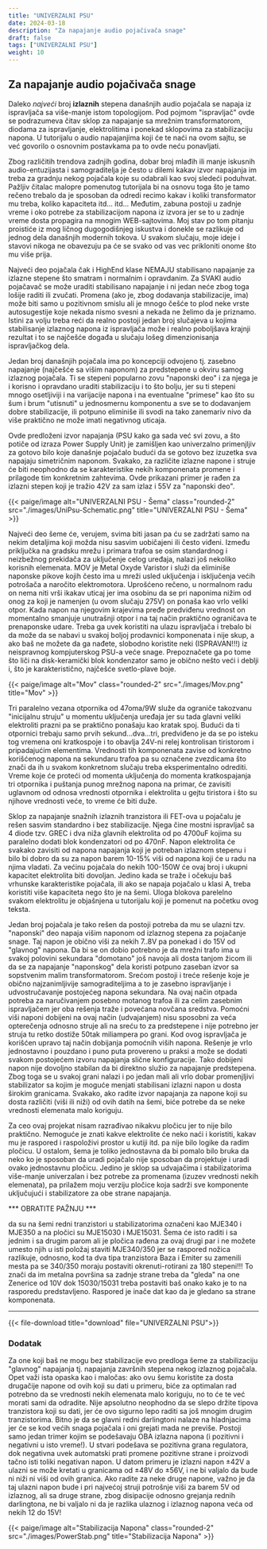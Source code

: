 ```yaml
---
title: "UNIVERZALNI PSU"
date: 2024-03-18
description: "Za napajanje audio pojačivača snage"
draft: false
tags: ["UNIVERZALNI PSU"]
weight: 10
---
```

## Za napajanje audio pojačivača snage

Daleko *najveći* broj **izlaznih** stepena današnjih audio pojačala se napaja iz ispravljača sa više-manje istom topologijom. Pod pojmom "ispravljač" ovde se podrazumeva čitav sklop za napajanje sa mrežnim transformatorom, diodama za ispravljanje, elektrolitima i ponekad sklopovima za stabilizaciju napona. U tutorijalu o audio napajanjima koji će te naći na ovom sajtu, se već govorilo o osnovnim postavkama pa to ovde neću ponavljati.

Zbog različitih trendova zadnjih godina, dobar broj mlađih ili manje iskusnih audio-entuzijasta i samograditelja je često u dilemi kakav izvor napajanja im treba za gradnju nekog pojačala koje su odabrali kao svoj sledeći poduhvat. Pažljiv čitalac malopre pomenutog tutorijala bi na osnovu toga što je tamo rečeno trebalo da je sposoban da odredi recimo kakav i koliki transformator mu treba, koliko kapaciteta itd... itd... Međutim, zabuna postoji u zadnje vreme i oko potrebe za stabilizacijom napona iz izvora jer se to u zadnje vreme dosta propagira na mnogim WEB-sajtovima. Moj stav po tom pitanju proistiće iz mog ličnog dugogodišnjeg iskustva i donekle se razlikuje od jednog dela današnjih modernih tokova. U svakom slučaju, moje ideje i stavovi nikoga ne obavezuju pa će se svako od vas vec prikloniti onome što mu više prija.

Najveći deo pojačala čak i HighEnd klase NEMAJU stabilisano napajanje za izlazne stepene što smatram i normalnim i opravdanim. Za SVAKI audio pojačavač se može uraditi stabilisano napajanje i ni jedan neće zbog toga lošije raditi ili zvučati. Promena (ako je, zbog dodavanja stabilizacije, ima) može biti samo u pozitivnom smislu ali je mnogo češće to plod neke vrste autosugestije koje nekada nismo svesni a nekada ne želimo da je priznamo. Istini za volju treba reći da realno postoji jedan broj slučajeva u kojima stabilisanje izlaznog napona iz ispravljača može i realno poboljšava krajnji rezultat i to se najčešće događa u slučaju lošeg dimenzionisanja ispravljačkog dela.

Jedan broj današnjih pojačala ima po koncepciji odvojeno tj. zasebno napajanje (najčešće sa višim naponom) za predstepene u okviru samog izlaznog pojačala. Ti se stepeni popularno zovu "naponski deo" i za njega je i korisno i opravdano uraditi stabilizaciju i to što bolju, jer su ti stepeni mnogo osetljiviji i na varijacije napona i na eventualne "primese" kao što su šum i brum "utisnuti" u jednosmernu komponentu a sve se to dodavanjem dobre stabilizacije, ili potpuno eliminiše ili svodi na tako zanemariv nivo da više praktično ne može imati negativnog uticaja.

Ovde predloženi izvor napajanja (PSU kako ga sada već svi zovu, a što potiče od izraza Power Supply Unit) je zamišljen kao univerzalno primenjljiv za gotovo bilo koje današnje pojačalo budući da se gotovo bez izuzetka sva napajaju simetričnim naponom. Svakako, za različite izlazne napone i struje će biti neophodno da se karakteristike nekih komponenata promene i prilagode tim konkretnim zahtevima. Ovde prikazani primer je rađen za izlazni stepen koji je tražio 42V za sam izlaz i 55V za "naponski deo".

<p>{{< paige/image alt="UNIVERZALNI PSU - Šema" class="rounded-2" src="./images/UniPsu-Schematic.png" title="UNIVERZALNI PSU - Šema" >}}</p>

Najveći deo šeme će, verujem, svima biti jasan pa ću se zadržati samo na nekim detaljima koji možda nisu sasvim uobičajeni ili često viđeni. Između priključka na gradsku mrežu i primara trafoa se osim standardnog i neizbežnog prekidača za uključenje celog uređaja, nalazi još nekoliko korisnih elemenata. MOV je Metal Oxyde Varistor i služi da eliminiše naponske pikove kojih često ima u mreži usled uključenja i isključenja većih potrošača a naročito elektromotora. Uprošćeno rečeno, u normalnom radu on nema niti vrši ikakav uticaj jer ima osobinu da se pri naponima nižim od onog za koji je namenjen (u ovom slučaju 275V) on ponaša kao vrlo veliki otpor. Kada napon na njegovim krajevima pređe predviđenu vrednost on momentalno smanjuje unutrašnji otpor i na taj način praktično ograničava te prenaponske udare. Treba ga uvek koristiti na ulazu ispravljača i trebalo bi da može da se nabavi u svakoj boljoj prodavnici komponenata i nije skup, a ako baš ne možete da ga nađete, slobodno koristite neki (ISPRAVAN!!!) iz neispravnog kompjuterskog PSU-a veće snage. Prepoznačete ga po tome što liči na disk-keramički blok kondenzator samo je obično nešto veći i deblji i, što je karakteristično, najčešće svetlo-plave boje.

<p>{{< paige/image alt="Mov" class="rounded-2" src="./images/Mov.png" title="Mov" >}}</p>

Tri paralelno vezana otpornika od 47oma/9W služe da ograniče takozvanu "inicijalnu struju" u momentu uključenja uređaja jer su tada glavni veliki elektroliti prazni pa se praktično ponašaju kao kratak spoj. Budući da ti otpornici trebaju samo prvih sekund...dva...tri, predviđeno je da se po isteku tog vremena oni kratkospoje i to obavlja 24V-ni relej kontrolisan tiristorom i pripadajućim elementima. Vrednosti tih komponenata zavise od konkretno korišćenog napona na sekundaru trafoa pa su označene zvezdicama što znači da ih u svakom konkretnom slučaju treba eksperimentalno odrediti. Vreme koje će proteći od momenta uključenja do momenta kratkospajanja tri otpornika i puštanja punog mrežnog napona na primar, će zavisiti uglavnom od odnosa vrednosti otpornika i elektrolita u gejtu tiristora i što su njihove vrednosti veće, to vreme će biti duže.

Sklop za napajanje snažnih izlaznih tranzistora ili FET-ova u pojačalu je rešen sasvim standardno i bez stabilizacije. Njega čine mostni ispravljač sa 4 diode tzv. GREC i dva niža glavnih elektrolita od po 4700uF kojima su paralelno dodati blok kondenzatori od po 470nF. Napon elektrolita će svakako zavisiti od napona napajanja koji je potreban izlaznom stepenu i bilo bi dobro da su za napon barem 10-15% viši od napona koji će u radu na njima vladati. Za većinu pojačala do nekih 100-150W će ovaj broj i ukupni kapacitet elektrolita biti dovoljan. Jedino kada se traže i očekuju baš vrhunske karakteristike pojačala, ili ako se napaja pojačalo u klasi A, treba koristiti više kapaciteta nego što je na šemi. Uloga blokova parelelno svakom elektrolitu je objašnjena u tutorijalu koji je pomenut na početku ovog teksta.

Jedan broj pojačala je tako rešen da postoji potreba da mu se ulazni tzv. "naponski" deo napaja višim naponom od izlaznog stepena za pojačanje snage. Taj napon je obično viši za nekih 7..8V pa ponekad i do 15V od "glavnog" napona. Da bi se on dobio potrebno je da mrežni trafo ima u svakoj polovini sekundara "domotano" još navoja ali dosta tanjom žicom ili da se za napajanje "naponskog" dela koristi potpuno zaseban izvor sa sopstvenim malim transformatorom. Srećom postoji i treće rešenje koje je obično najzanimljivije samograditeljima a to je zasebno ispravljanje i udvostručavanje postojećeg napona sekundara. Na ovaj način otpada potreba za naručivanjem posebno motanog trafoa ili za celim zasebnim ispravljačem jer oba rešenja traže i povećana novčana sredstva. Pomoćni viši naponi dobijeni na ovaj način (udvajanjem) nisu sposobni za veća opterečenja odnosno struje ali na sreću to za predstepene i nije potrebno jer struja tu retko dostiže 50tak miliampera po grani. Kod ovog ispravljača je korišćen upravo taj način dobijanja pomoćnih viših napona. Rešenje je vrlo jednostavno i pouzdano i puno puta provereno u praksi a može se dodati svakom postojećem izvoru napajanja slične konfiguracije. Tako dobijeni napon nije dovoljno stabilan da bi direktno služio za napajanje predstepena. Zbog toga se u svakoj grani nalazi i po jedan mali ali vrlo dobar promenjljivi stabilizator sa kojim je moguće menjati stabilisani izlazni napon u dosta širokim granicama. Svakako, ako radite izvor napajanja za napone koji su dosta različiti (viši ili niži) od ovih datih na šemi, biće potrebe da se neke vrednosti elemenata malo koriguju.

Za ceo ovaj projekat nisam razrađivao nikakvu pločicu jer to nije bilo praktično. Nemoguće je znati kakve elektrolite će neko naći i koristiti, kakav mu je raspored i raspoloživi prostor u kutiji itd. pa nije bilo logike da radim pločicu. U ostalom, šema je toliko jednostavna da bi pomalo bilo bruka da neko ko je sposoban da uradi pojačalo nije sposoban da projektuje i uradi ovako jednostavnu pločicu. Jedino je sklop sa udvajačima i stabilizatorima više-manje univerzalan i bez potrebe za promenama (izuzev vrednosti nekih elemenata), pa prilažem moju verziju pločice koja sadrži sve komponente uključujući i stabilizatore za obe strane napajanja.

<p style="color="red">*** OBRATITE PAŽNJU ***</p> da su na šemi redni tranzistori u stabilizatorima označeni kao MJE340 i MJE350 a na pločici su MJE15030 i MJE15031. Šema će isto raditi i sa jednim i sa drugim parom ali je pločica rađena za ovaj drugi par i ne možete umesto njih u isti položaj staviti MJE340/350 jer se raspored nožica razlikuje, odnosno, kod ta dva tipa tranzistora Baza i Emiter su zamenili mesta pa se 340/350 moraju postaviti okrenuti-rotirani za 180 stepeni!!! To znači da im metalna površina sa zadnje strane treba da "gleda" na one Zenerice od 10V dok 15030/15031 treba postaviti baš onako kako je to na rasporedu predstavljeno. Raspored je inače dat kao da je gledano sa strane komponenata.
<hr>

{{< file-download title="download" file="UNIVERZALNI PSU">}}

### Dodatak

Za one koji baš ne mogu bez stabilizacije evo predloga šeme za stabilizaciju "glavnog" napajanja tj. napajanja završnih stepena nekog izlaznog pojačala. Opet važi ista opaska kao i maločas: ako ovu šemu koristite za dosta drugačije napone od ovih koji su dati u primeru, biće za optimalan rad potrebno da se vrednosti nekih elemenata malo koriguju, no to će te već morati sami da odradite. Nije apsolutno neophodno da se slepo držite tipova tranzistora koji su dati, jer će ovo sigurno lepo raditi sa još mnogim drugim tranzistorima. Bitno je da se glavni redni darlingtoni nalaze na hladnjacima jer će se kod većih snaga pojačala i oni grejati mada ne previše. Postoji samo jedan trimer kojim se podešavaju OBA izlazna napona (i pozitivni i negativni u isto vreme!). U stvari podešava se pozitivna grana regulatora, dok negativna uvek automatski prati promene pozitivne strane i proizvodi tačno isti toliki negativan napon. U datom primeru je izlazni napon ±42V a ulazni se može kretati u granicama od ±48V do ±56V, i ne bi valjalo da bude ni niži ni viši od ovih granica. Ako radite za neke druge napone, važno je da taj ulazni napon bude i pri najvećoj struji potrošnje viši za barem 5V od izlaznog, ali sa druge strane, zbog disipacije odnosno grejanja rednih darlingtona, ne bi valjalo ni da je razlika ulaznog i izlaznog napona veća od nekih 12 do 15V!

<p>{{< paige/image alt="Stabilizacija Napona" class="rounded-2" src="./images/PowerStab.png" title="Stabilizacija Napona" >}}</p>
